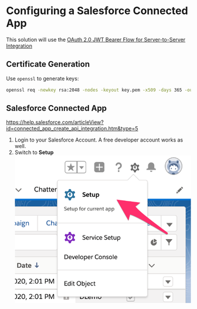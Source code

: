 # Configuring a Salesforce Connected App

This solution will use the [OAuth 2.0 JWT Bearer Flow for Server-to-Server Integration](https://help.salesforce.com/articleView?id=remoteaccess_oauth_jwt_flow.htm&type=5) 

## Certificate Generation

Use `openssl` to generate keys:
```bash
openssl req -newkey rsa:2048 -nodes -keyout key.pem -x509 -days 365 -out certificate.pem
```

## Salesforce Connected App

https://help.salesforce.com/articleView?id=connected_app_create_api_integration.htm&type=5

1. Login to your Salesforce Account.  A free developer account works as well.
2. Switch to **Setup**
![SFDC Setup](images/setup_1.png)
